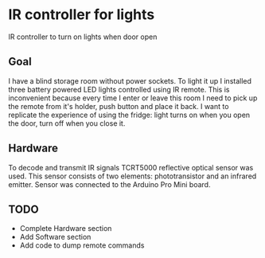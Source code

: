 # IR controller for lights
 IR controller to turn on lights when door open

## Goal
 I have a blind storage room without power sockets. To light it up I installed three battery powered LED lights controlled using IR remote. This is inconvenient because every time I enter or leave this room I need to pick up the remote from it's holder, push button and place it back. I want to replicate the experience of using the fridge: light turns on when you open the door, turn off when you close it.

## Hardware
 To decode and transmit IR signals TCRT5000 reflective optical sensor was used. This sensor consists of two elements: phototransistor and an infrared emitter. Sensor was connected to the Arduino Pro Mini board.

## TODO
* Complete Hardware section
* Add Software section
* Add code to dump remote commands
